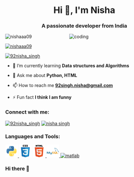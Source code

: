 <h1 align="center">Hi 👋, I'm Nisha</h1>
<h3 align="center">A passionate developer from India</h3>
<img align="right" alt="coding" width="300" src="https://cdn.dribbble.com/users/1162077/screenshots/4649464/skatter-programmer_still_2x.gif?compress=1&resize=400x300">

<p align="left"> <img src="https://komarev.com/ghpvc/?username=nishaaa09&label=Profile%20views&color=0e75b6&style=flat" alt="nishaaa09" /> </p>

<p align="left"> <a href="https://github.com/ryo-ma/github-profile-trophy"><img src="https://github-profile-trophy.vercel.app/?username=nishaaa09" alt="nishaaa09" /></a> </p>

<p align="left"> <a href="https://twitter.com/92nisha_singh" target="blank"><img src="https://img.shields.io/twitter/follow/92nisha_singh?logo=twitter&style=for-the-badge" alt="92nisha_singh" /></a> </p>

- 🌱 I’m currently learning **Data structures and Algorithms**

- 💬 Ask me about **Python, HTML**

- 📫 How to reach me **92singh.nisha@gmail.com**

- ⚡ Fun fact **I think I am funny**

<h3 align="left">Connect with me:</h3>
<p align="left">
<a href="https://twitter.com/92nisha_singh" target="blank"><img align="center" src="https://raw.githubusercontent.com/rahuldkjain/github-profile-readme-generator/master/src/images/icons/Social/twitter.svg" alt="92nisha_singh" height="30" width="40" /></a>
<a href="https://linkedin.com/in/nisha singh" target="blank"><img align="center" src="https://raw.githubusercontent.com/rahuldkjain/github-profile-readme-generator/master/src/images/icons/Social/linked-in-alt.svg" alt="nisha singh" height="30" width="40" /></a>
</p>

<h3 align="left">Languages and Tools:</h3>
<p align="left"> <a href="https://www.python.org" target="_blank" rel="noreferrer"> <a href="https://www.w3schools.com/css/" target="_blank" rel="noreferrer"> <img src="https://raw.githubusercontent.com/devicons/devicon/master/icons/python/python-original.svg" alt="python" width="40" height="40"/> </a> <img src="https://raw.githubusercontent.com/devicons/devicon/master/icons/css3/css3-original-wordmark.svg" alt="css3" width="40" height="40"/> </a> <a href="https://www.w3.org/html/" target="_blank" rel="noreferrer"> <img src="https://raw.githubusercontent.com/devicons/devicon/master/icons/html5/html5-original-wordmark.svg" alt="html5" width="40" height="40"/> <a href="https://www.mysql.com/" target="_blank" rel="noreferrer"> <img src="https://raw.githubusercontent.com/devicons/devicon/master/icons/mysql/mysql-original-wordmark.svg" alt="mysql" width="40" height="40"/> </a></a> <a href="https://www.mathworks.com/" target="_blank" rel="noreferrer"> <img src="https://upload.wikimedia.org/wikipedia/commons/2/21/Matlab_Logo.png" alt="matlab" width="40" height="40"/> </a>  </p>

### Hi there 👋

<!--
**Nishaaa09/Nishaaa09** is a ✨ _special_ ✨ repository because its `README.md` (this file) appears on your GitHub profile.

Here are some ideas to get you started:

- 🔭 I’m currently working on ...
- 🌱 I’m currently learning ...
- 👯 I’m looking to collaborate on ...
- 🤔 I’m looking for help with ...
- 💬 Ask me about ...
- 📫 How to reach me: ...
- 😄 Pronouns: ...
- ⚡ Fun fact: ...
-->
